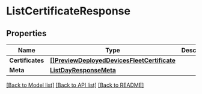 # ListCertificateResponse

## Properties

Name | Type | Description | Notes
------------ | ------------- | ------------- | -------------
**Certificates** | [**[]PreviewDeployedDevicesFleetCertificate**](preview.deployed_devices.fleet.certificate.md) |  | [optional] 
**Meta** | [**ListDayResponseMeta**](ListDayResponse_meta.md) |  | [optional] 

[[Back to Model list]](../README.md#documentation-for-models) [[Back to API list]](../README.md#documentation-for-api-endpoints) [[Back to README]](../README.md)


